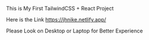 This is My First TailwindCSS + React Project

Here is the Link  https://jhnike.netlify.app/

Please Look on Desktop or Laptop for Better Experience
